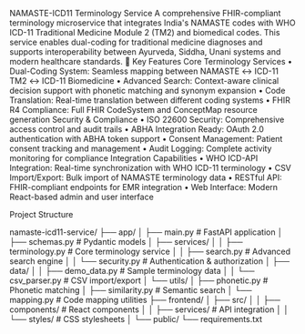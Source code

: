 NAMASTE-ICD11 Terminology Service
A comprehensive FHIR-compliant terminology microservice that integrates India's NAMASTE codes with WHO ICD-11 Traditional Medicine Module 2 (TM2) and biomedical codes. This service enables dual-coding for traditional medicine diagnoses and supports interoperability between Ayurveda, Siddha, Unani systems and modern healthcare standards.
🏥 Key Features
Core Terminology Services
•	Dual-Coding System: Seamless mapping between NAMASTE ↔ ICD-11 TM2 ↔ ICD-11 Biomedicine
•	Advanced Search: Context-aware clinical decision support with phonetic matching and synonym expansion
•	Code Translation: Real-time translation between different coding systems
•	FHIR R4 Compliance: Full FHIR CodeSystem and ConceptMap resource generation
Security & Compliance
•	ISO 22600 Security: Comprehensive access control and audit trails
•	ABHA Integration Ready: OAuth 2.0 authentication with ABHA token support
•	Consent Management: Patient consent tracking and management
•	Audit Logging: Complete activity monitoring for compliance
Integration Capabilities
•	WHO ICD-API Integration: Real-time synchronization with WHO ICD-11 terminology
•	CSV Import/Export: Bulk import of NAMASTE terminology data
•	RESTful API: FHIR-compliant endpoints for EMR integration
•	Web Interface: Modern React-based admin and user interface


Project Structure

namaste-icd11-service/
├── app/
│   ├── main.py                 # FastAPI application
│   ├── schemas.py             # Pydantic models
│   ├── services/
│   │   ├── terminology.py     # Core terminology service
│   │   ├── search.py          # Advanced search engine
│   │   └── security.py        # Authentication & authorization
│   ├── data/
│   │   ├── demo_data.py       # Sample terminology data
│   │   └── csv_parser.py      # CSV import/export
│   └── utils/
│       ├── phonetic.py        # Phonetic matching
│       ├── similarity.py      # Semantic search
│       └── mapping.py         # Code mapping utilities
├── frontend/
│   ├── src/
│   │   ├── components/        # React components
│   │   ├── services/          # API integration
│   │   └── styles/            # CSS stylesheets
│   └── public/
└── requirements.txt

